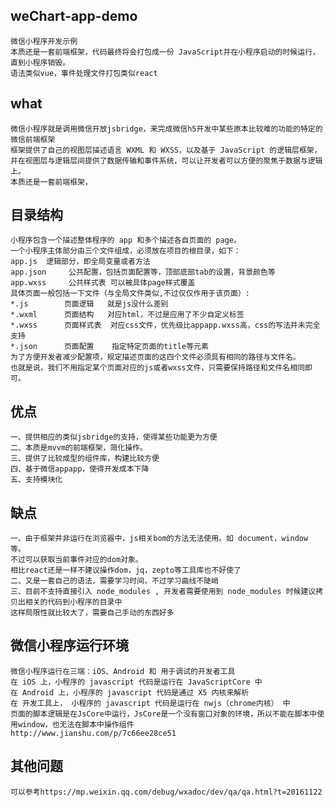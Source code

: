 ## weChart-app-demo   
	微信小程序开发示例  
    本质还是一套前端框架，代码最终将会打包成一份 JavaScript并在小程序启动的时候运行，直到小程序销毁。
	语法类似vue，事件处理文件打包类似react
## what 
    微信小程序就是调用微信开放jsbridge，来完成微信h5开发中某些原本比较难的功能的特定的微信前端框架
    框架提供了自己的视图层描述语言 WXML 和 WXSS，以及基于 JavaScript 的逻辑层框架，并在视图层与逻辑层间提供了数据传输和事件系统，可以让开发者可以方便的聚焦于数据与逻辑上。
    本质还是一套前端框架，
   

## 目录结构
    小程序包含一个描述整体程序的 app 和多个描述各自页面的 page。
    一个小程序主体部分由三个文件组成，必须放在项目的根目录，如下：
    app.js	逻辑部分，即全局变量或者方法
    app.json	 公共配置，包括页面配置等，顶部底部tab的设置，背景颜色等
    app.wxss	 公共样式表 可以被具体page样式覆盖
    具体页面一般包括一下文件（与全局文件类似,不过仅仅作用于该页面）:   
    *.js		页面逻辑   就是js没什么差别
    *.wxml		页面结构   对应html，不过是应用了不少自定义标签 
    *.wxss		页面样式表  对应css文件，优先级比appapp.wxss高，css的写法并未完全支持
    *.json		页面配置    指定特定页面的title等元素
    为了方便开发者减少配置项，规定描述页面的这四个文件必须具有相同的路径与文件名。
	也就是说，我们不用指定某个页面对应的js或者wxss文件，只需要保持路径和文件名相同即可。

## 优点
    一、提供相应的类似jsbridge的支持，使得某些功能更为方便
    二、本质是mvvm的前端框架，简化操作。
    三、提供了比较成型的组件库，构建比较方便
    四、基于微信appapp，使得开发成本下降
    五、支持模块化 

## 缺点   
    一、由于框架并非运行在浏览器中，js相关bom的方法无法使用。如 document，window 等。
    不过可以获取当前事件对应的dom对象。    
    相比react还是一样不建议操作dom，jq，zepto等工具库也不好使了 
    二、又是一套自己的语法，需要学习时间，不过学习曲线不陡峭
    三、目前不支持直接引入 node_modules , 开发者需要使用到 node_modules 时候建议拷贝出相关的代码到小程序的目录中
    这样局限性就比较大了，需要自己手动的东西好多 
## 微信小程序运行环境
	微信小程序运行在三端：iOS、Android 和 用于调试的开发者工具
	在 iOS 上，小程序的 javascript 代码是运行在 JavaScriptCore 中
	在 Android 上，小程序的 javascript 代码是通过 X5 内核来解析
	在 开发工具上， 小程序的 javascript 代码是运行在 nwjs（chrome内核） 中
    页面的脚本逻辑是在JsCore中运行，JsCore是一个没有窗口对象的环境，所以不能在脚本中使用window，也无法在脚本中操作组件
    http://www.jianshu.com/p/7c66ee28ce51
## 其他问题
    可以参考https://mp.weixin.qq.com/debug/wxadoc/dev/qa/qa.html?t=20161122	 

